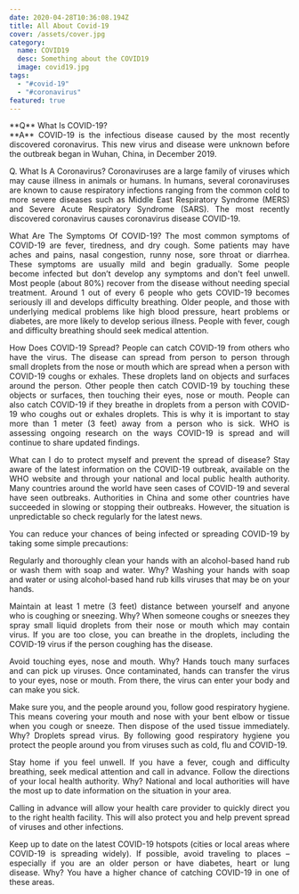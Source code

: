 ```yaml
---
date: 2020-04-28T10:36:08.194Z
title: All About Covid-19
cover: /assets/cover.jpg
category:
  name: COVID19
  desc: Something about the COVID19
  image: covid19.jpg
tags:
  - "#covid-19"
  - "#coronavirus"
featured: true
---
```

<div align="justify">
**Q** What Is COVID-19?
 <br>
**A** COVID-19 is the infectious disease caused by the most recently discovered coronavirus. This new virus and disease were unknown before the outbreak began in Wuhan, China, in December 2019.

Q. What Is A Coronavirus?
Coronaviruses are a large family of viruses which may cause illness in animals or humans. In humans, several coronaviruses are known to cause respiratory infections ranging from the common cold to more severe diseases such as Middle East Respiratory Syndrome (MERS) and Severe Acute Respiratory Syndrome (SARS). The most recently discovered coronavirus causes coronavirus disease COVID-19.

What Are The Symptoms Of COVID-19?
The most common symptoms of COVID-19 are fever, tiredness, and dry cough. Some patients may have aches and pains, nasal congestion, runny nose, sore throat or diarrhea. These symptoms are usually mild and begin gradually. Some people become infected but don’t develop any symptoms and don't feel unwell. Most people (about 80%) recover from the disease without needing special treatment. Around 1 out of every 6 people who gets COVID-19 becomes seriously ill and develops difficulty breathing. Older people, and those with underlying medical problems like high blood pressure, heart problems or diabetes, are more likely to develop serious illness. People with fever, cough and difficulty breathing should seek medical attention.

How Does COVID-19 Spread?
People can catch COVID-19 from others who have the virus. The disease can spread from person to person through small droplets from the nose or mouth which are spread when a person with COVID-19 coughs or exhales. These droplets land on objects and surfaces around the person. Other people then catch COVID-19 by touching these objects or surfaces, then touching their eyes, nose or mouth. People can also catch COVID-19 if they breathe in droplets from a person with COVID-19 who coughs out or exhales droplets. This is why it is important to stay more than 1 meter (3 feet) away from a person who is sick. WHO is assessing ongoing research on the ways COVID-19 is spread and will continue to share updated findings.

What can I do to protect myself and prevent the spread of disease?
Stay aware of the latest information on the COVID-19 outbreak, available on the WHO website and through your national and local public health authority. Many countries around the world have seen cases of COVID-19 and several have seen outbreaks. Authorities in China and some other countries have succeeded in slowing or stopping their outbreaks. However, the situation is unpredictable so check regularly for the latest news.

You can reduce your chances of being infected or spreading COVID-19 by taking some simple precautions:

Regularly and thoroughly clean your hands with an alcohol-based hand rub or wash them with soap and water. Why? Washing your hands with soap and water or using alcohol-based hand rub kills viruses that may be on your hands.

Maintain at least 1 metre (3 feet) distance between yourself and anyone who is coughing or sneezing. Why? When someone coughs or sneezes they spray small liquid droplets from their nose or mouth which may contain virus. If you are too close, you can breathe in the droplets, including the COVID-19 virus if the person coughing has the disease.

Avoid touching eyes, nose and mouth. Why? Hands touch many surfaces and can pick up viruses. Once contaminated, hands can transfer the virus to your eyes, nose or mouth. From there, the virus can enter your body and can make you sick.

Make sure you, and the people around you, follow good respiratory hygiene. This means covering your mouth and nose with your bent elbow or tissue when you cough or sneeze. Then dispose of the used tissue immediately. Why? Droplets spread virus. By following good respiratory hygiene you protect the people around you from viruses such as cold, flu and COVID-19.

Stay home if you feel unwell. If you have a fever, cough and difficulty breathing, seek medical attention and call in advance. Follow the directions of your local health authority. Why? National and local authorities will have the most up to date information on the situation in your area.

Calling in advance will allow your health care provider to quickly direct you to the right health facility. This will also protect you and help prevent spread of viruses and other infections.

Keep up to date on the latest COVID-19 hotspots (cities or local areas where COVID-19 is spreading widely). If possible, avoid traveling to places – especially if you are an older person or have diabetes, heart or lung disease. Why? You have a higher chance of catching COVID-19 in one of these areas.
</div>